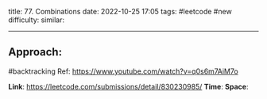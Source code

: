 title: 77. Combinations
date: 2022-10-25 17:05
tags: #leetcode #new
difficulty:
similar: 

---
## Approach:
#backtracking 
Ref: https://www.youtube.com/watch?v=q0s6m7AiM7o

**Link**: https://leetcode.com/submissions/detail/830230985/
**Time**:
**Space**: